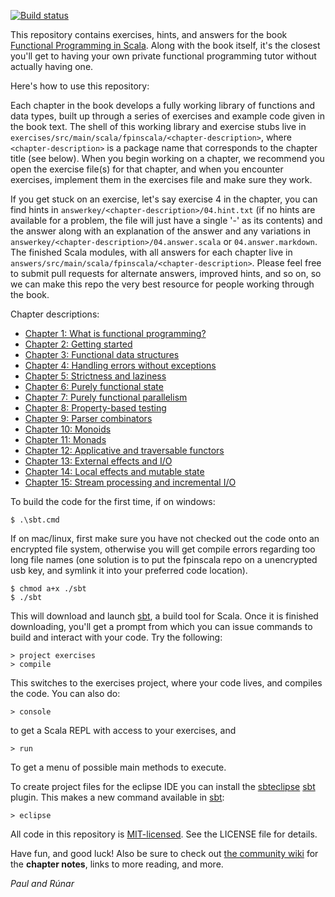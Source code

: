 [![Build status](https://travis-ci.org/fpinscala/fpinscala.svg?branch=master)](https://travis-ci.org/fpinscala/fpinscala)

This repository contains exercises, hints, and answers for the book [Functional Programming in Scala](http://manning.com/bjarnason/). Along with the book itself, it's the closest you'll get to having your own private functional programming tutor without actually having one.

Here's how to use this repository:

Each chapter in the book develops a fully working library of functions and data types, built up through a series of exercises and example code given in the book text. The shell of this working library and exercise stubs live in `exercises/src/main/scala/fpinscala/<chapter-description>`, where `<chapter-description>` is a package name that corresponds to the chapter title (see below). When you begin working on a chapter, we recommend you open the exercise file(s) for that chapter, and when you encounter exercises, implement them in the exercises file and make sure they work.

If you get stuck on an exercise, let's say exercise 4 in the chapter, you can find hints in `answerkey/<chapter-description>/04.hint.txt` (if no hints are available for a problem, the file will just have a single '-' as its contents) and the answer along with an explanation of the answer and any variations in `answerkey/<chapter-description>/04.answer.scala` or `04.answer.markdown`. The finished Scala modules, with all answers for each chapter live in `answers/src/main/scala/fpinscala/<chapter-description>`. Please feel free to submit pull requests for alternate answers, improved hints, and so on, so we can make this repo the very best resource for people working through the book.

Chapter descriptions:

* [Chapter 1: What is functional programming?](https://github.com/fpinscala/fpinscala/wiki/Chapter-1:-What-is-functional-programming%3F)
* [Chapter 2: Getting started](https://github.com/fpinscala/fpinscala/wiki/Chapter-2:-Getting-started)
* [Chapter 3: Functional data structures](https://github.com/fpinscala/fpinscala/wiki/Chapter-3:-Functional-data-structures)
* [Chapter 4: Handling errors without exceptions](https://github.com/fpinscala/fpinscala/wiki/Chapter-4:-Handling-errors-without-exceptions)
* [Chapter 5: Strictness and laziness](https://github.com/fpinscala/fpinscala/wiki/Chapter-5:-Strictness-and-laziness)
* [Chapter 6: Purely functional state](https://github.com/fpinscala/fpinscala/wiki/Chapter-6:-Purely-functional-state)
* [Chapter 7: Purely functional parallelism](https://github.com/fpinscala/fpinscala/wiki/Chapter-7:-Purely-functional-parallelism)
* [Chapter 8: Property-based testing](https://github.com/fpinscala/fpinscala/wiki/Chapter-8:-Property-based-testing)
* [Chapter 9: Parser combinators](https://github.com/fpinscala/fpinscala/wiki/Chapter-9:-Parser-combinators)
* [Chapter 10: Monoids](https://github.com/fpinscala/fpinscala/wiki/Chapter-10:-Monoids)
* [Chapter 11: Monads](https://github.com/fpinscala/fpinscala/wiki/Chapter-11:-Monads)
* [Chapter 12: Applicative and traversable functors](https://github.com/fpinscala/fpinscala/wiki/Chapter-12:-Applicative-and-traversable-functors)
* [Chapter 13: External effects and I/O](https://github.com/fpinscala/fpinscala/wiki/Chapter-13:-External-effects-and-IO)
* [Chapter 14: Local effects and mutable state](https://github.com/fpinscala/fpinscala/wiki/Chapter-14:-Local-effects-and-mutable-state)
* [Chapter 15: Stream processing and incremental I/O](https://github.com/fpinscala/fpinscala/wiki/Chapter-15:-Stream-processing-and-incremental-IO)

To build the code for the first time, if on windows:

    $ .\sbt.cmd

If on mac/linux, first make sure you have not checked out the code onto an encrypted file system, otherwise you will get compile errors regarding too long file names (one solution is to put the fpinscala repo on a unencrypted usb key, and symlink it into your preferred code location).

    $ chmod a+x ./sbt
    $ ./sbt

This will download and launch [sbt](http://scala-sbt.org), a build tool for Scala. Once it is finished downloading, you'll get a prompt from which you can issue commands to build and interact with your code. Try the following:

    > project exercises
    > compile

This switches to the exercises project, where your code lives, and compiles the code. You can also do:

    > console

to get a Scala REPL with access to your exercises, and

    > run

To get a menu of possible main methods to execute.

To create project files for the eclipse IDE you can install the [sbteclipse](https://github.com/typesafehub/sbteclipse) [sbt](http://scala-sbt.org) plugin.
This makes a new command available in [sbt](http://scala-sbt.org):

    > eclipse

All code in this repository is [MIT-licensed](http://opensource.org/licenses/mit-license.php). See the LICENSE file for details.

Have fun, and good luck! Also be sure to check out [the community wiki](https://github.com/fpinscala/fpinscala/wiki) for the **chapter notes**, links to more reading, and more.

_Paul and Rúnar_
